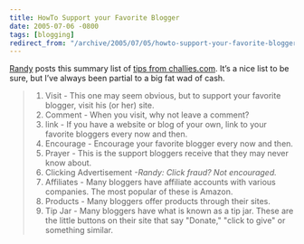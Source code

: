 ```yaml
---
title: HowTo Support your Favorite Blogger
date: 2005-07-06 -0800
tags: [blogging]
redirect_from: "/archive/2005/07/05/howto-support-your-favorite-blogger.aspx/"
---
```


[Randy](http://www.kbcafe.com/iBLOGthere4iM/) posts this summary list of
[tips from challies.com](http://www.challies.com/archives/001128.php).
It’s a nice list to be sure, but I’ve always been partial to a big fat
wad of cash.

> 1.  Visit - This one may seem obvious, but to support your favorite
>     blogger, visit his (or her) site.
> 2.  Comment - When you visit, why not leave a comment?
> 3.  link - If you have a website or blog of your own, link to your
>     favorite bloggers every now and then.
> 4.  Encourage - Encourage your favorite blogger every now and then.
> 5.  Prayer - This is the support bloggers receive that they may never
>     know about.
> 6.  Clicking Advertisement *-Randy: Click fraud? Not encouraged.*
> 7.  Affiliates - Many bloggers have affiliate accounts with various
>     companies. The most popular of these is Amazon.
> 8.  Products - Many bloggers offer products through their sites.
> 9.  Tip Jar - Many bloggers have what is known as a tip jar. These are
>     the little buttons on their site that say "Donate," "click to
>     give" or something similar.


